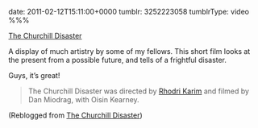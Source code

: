 date: 2011-02-12T15:11:00+0000
tumblr: 3252223058
tumblrType: video
%%%

[The Churchill Disaster][TCD]

A display of much artistry by some of my fellows. This short film looks at the present from a possible future, and tells of a frightful disaster.

Guys, it’s great!

<blockquote><p>The Churchill Disaster was directed by <a href="http://people.pwf.cam.ac.uk/rk395">Rhodri Karim</a> and filmed by Dan Miodrag, with Oisin Kearney.</p></blockquote>

[TCD]: http://churchilldisaster.tumblr.com/

(Reblogged from [The Churchill Disaster](https://churchilldisaster-blog.tumblr.com/post/3198763266/the-churchill-disaster-was-directed-by-rhodri))
